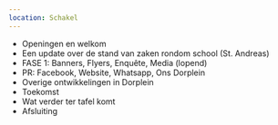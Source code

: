 ```yaml
---
location: Schakel
---
```


* Openingen en welkom
* Een update over de stand van zaken rondom school (St. Andreas)
* FASE 1: Banners, Flyers, Enquête, Media (lopend)
* PR: Facebook, Website, Whatsapp, Ons Dorplein
* Overige ontwikkelingen in Dorplein
* Toekomst
* Wat verder ter tafel komt
* Afsluiting